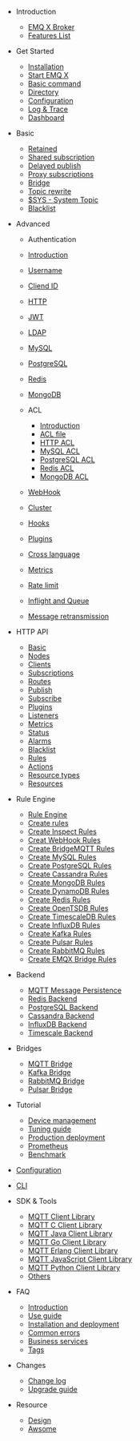* Introduction
  * [EMQ X Broker](introduction.md)
  * [Features List](introduction/checklist.md)

* Get Started
  * [Installation](getting-started/install.md)
  * [Start EMQ X](getting-started/start.md)
  * [Basic command](getting-started/command-line.md)
  * [Directory](getting-started/directory.md)
  * [Configuration](getting-started/config.md)
  * [Log & Trace](getting-started/log.md)
  * [Dashboard](getting-started/dashboard.md)

* Basic
  * [Retained](advanced/retained.md)
  * [Shared subscription](advanced/shared-subscriptions.md)
  * [Delayed publish](advanced/delay-publish.md)
  * [Proxy subscriptions](advanced/proxy-subscriptions.md)
  * [Bridge](advanced/bridge.md)
  * [Topic rewrite](advanced/topic-rewrite.md)
  * [$SYS - System Topic](advanced/system-topic.md)
  * [Blacklist](advanced/blacklist.md)

* Advanced
  *  Authentication 
    * [Introduction](advanced/auth.md) 
    * [Username](advanced/auth-username.md)
    * [Cliend ID](advanced/auth-clientid.md)
    * [HTTP](advanced/auth-http.md)
    * [JWT](advanced/auth-jwt.md)
    * [LDAP](advanced/auth-ldap.md)
    * [MySQL](advanced/auth-mysql.md)
    * [PostgreSQL](advanced/auth-postgresql.md)
    * [Redis](advanced/auth-redis.md)
    * [MongoDB](advanced/auth-mongodb.md)
  
  * ACL
    * [Introduction](advanced/acl.md)
    * [ACL file](advanced/acl-file.md)
    * [HTTP ACL](advanced/acl-http.md)
    * [MySQL ACL](advanced/acl-mysql.md)
    * [PostgreSQL ACL](advanced/acl-postgres.md)
    * [Redis ACL](advanced/acl-redis.md)
    * [MongoDB ACL](advanced/acl-mongodb.md)
  * [WebHook](advanced/webhook.md)
  * [Cluster](advanced/cluster.md)
  * [Hooks](advanced/hooks.md)
  * [Plugins](advanced/plugins.md)
  * [Cross language](advanced/multiple-language-support.md)
  * [Metrics](advanced/metrics-and-stats.md)
  * [Rate limit](advanced/rate-limit.md)
  * [Inflight and Queue](advanced/inflight-window-and-message-queue.md)
  * [Message retransmission](advanced/retransmission.md)

* HTTP API
  * [Basic](./advanced/http-api.md#endpoint-brokers)
  * [Nodes](./advanced/http-api.md#endpoint-nodes)
  * [Clients](./advanced/http-api.md#endpoint-clients)
  * [Subscriptions](./advanced/http-api.md#endpoint-subscriptions)
  * [Routes](./advanced/http-api.md#endpoint-routes)
  * [Publish](./advanced/http-api.md#endpoint-publish)
  * [Subscribe](./advanced/http-api.md#endpoint-subscribe)
  * [Plugins](./advanced/http-api.md#endpoint-plugins)
  * [Listeners](./advanced/http-api.md#endpoint-listeners)
  * [Metrics](./advanced/http-api.md#endpoint-metrics)
  * [Status](./advanced/http-api.md#endpoint-stats)
  * [Alarms](./advanced/http-api.md#endpoint-alarms)
  * [Blacklist](./advanced/http-api.md#endpoint-banned)
  * [Rules](./advanced/http-api.md#endpoint-rules)
  * [Actions](./advanced/http-api.md#endpoint-actions)
  * [Resource types](./advanced/http-api.md#endpoint-resource-types)
  * [Resources](./advanced/http-api.md#endpoint-resources)

* Rule Engine
  * [Rule Engine](rule/rule-engine.md)
  * [Create rules](rule/rule-create.md)
  * [Create Inspect Rules](rule/rule-example.md#create-inspect-rules)
  * [Creat WebHook Rules](rule/rule-example.md#creat-webhook-rules)
  * [Create BridgeMQTT Rules](rule/rule-example.md#create-bridgemqtt-rules)
  * [Create MySQL Rules](rule/rule-example.md#create-mysql-rules)
  * [Create PostgreSQL Rules](rule/rule-example.md#create-postgresql-rules)
  * [Create Cassandra Rules](rule/rule-example.md#create-cassandra-rules)
  * [Create MongoDB Rules](rule/rule-example.md#create-mongodb-rules)
  * [Create DynamoDB Rules](rule/rule-example.md#create-dynamodb-rules)
  * [Create Redis Rules](rule/rule-example.md#create-redis-rules)
  * [Create OpenTSDB Rules](rule/rule-example.md#create-opentsdb-rules)
  * [Create TimescaleDB Rules](rule/rule-example.md#create-timescaledb-rules)
  * [Create InfluxDB Rules](rule/rule-example.md#create-influxdb-rules)
  * [Create Kafka Rules](rule/rule-example.md#create-kafka-rules)
  * [Create Pulsar Rules](rule/rule-example.md#create-pulsar-rules)
  * [Create RabbitMQ Rules](rule/rule-example.md#create-rabbitmq-rules)
  * [Create EMQX Bridge Rules](rule/rule-example.md#create-emqx-bridge-rules)

* Backend
  * [MQTT Message Persistence](backend/backend.md#mqtt-message-persistence)
  * [Redis Backend](backend/backend.md#redis-backend)
  * [PostgreSQL Backend](backend/backend.md#postgresql-backend)
  * [Cassandra Backend](backend/backend.md#cassandra-backend)
  * [InfluxDB Backend](backend/backend.md#influxdb-backend)
  * [Timescale Backend](backend/backend.md#timescale-backend)

* Bridges
  * [MQTT Bridge](bridge/bridge.md#mqtt-bridge)
  * [Kafka Bridge](bridge/bridge.md#kafka-bridge)
  * [RabbitMQ Bridge](bridge/bridge.md#rabbitmq-bridge)
  * [Pulsar Bridge](bridge/bridge.md#pulsar-bridge)

* Tutorial
  * [Device management](tutorial/device-management.md)
  * [Tuning guide](tutorial/tune.md)
  * [Production deployment](tutorial/deploy.md)
  * [Prometheus](tutorial/prometheus.md)
  * [Benchmark](tutorial/benchmark.md)

* [Configuration](configuration/configuration.md)
* [CLI](advanced/cli.md)

* SDK & Tools
  * [MQTT Client Library](development/client.md)
  * [MQTT C Client Library](development/c.md)
  * [MQTT Java Client Library](development/java.md)
  * [MQTT Go Client Library](development/go.md)
  * [MQTT Erlang Client Library](development/erlang.md)
  * [MQTT JavaScript Client Library](development/javascript.md)
  * [MQTT Python Client Library](development/python.md)
  * [Others](development/resource.md)

* FAQ
  * [Introduction](faq/faq.md)
  * [Use guide](faq/use-guide.md)
  * [Installation and deployment](faq/deployment.md)
  * [Common errors](faq/error.md)
  * [Business services](faq/enterprise.md)
  * [Tags](faq/tags.md)


* Changes
  * [Change log](changes/changes.md)
  * [Upgrade guide](changes/upgrade.md)

* Resource
  * [Design](design/design.md)
  * [Awsome](awesome/awesome.md)

